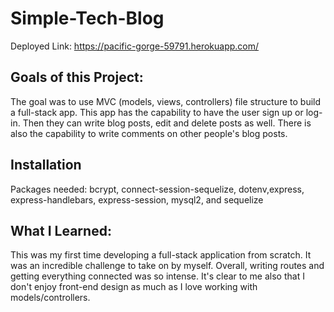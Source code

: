 # Simple-Tech-Blog
Deployed Link: https://pacific-gorge-59791.herokuapp.com/

## Goals of this Project:
The goal was to use MVC (models, views, controllers) file structure to build a full-stack app. This app has the capability to have the user sign up or log-in. Then they can write blog posts, edit and delete posts as well. There is also the capability to write comments on other people's blog posts. 

## Installation
Packages needed: bcrypt, connect-session-sequelize, dotenv,express, express-handlebars, express-session, mysql2, and sequelize

## What I Learned:
This was my first time developing a full-stack application from scratch. It was an incredible challenge to take on by myself. Overall, writing routes and getting everything connected was so intense. It's clear to me also that I don't enjoy front-end design as much as I love working with models/controllers. 

